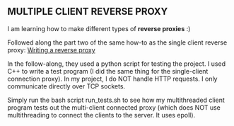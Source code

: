 ## MULTIPLE CLIENT REVERSE PROXY
I am learning how to make different types of **reverse proxies** :)

Followed along the part two of the same how-to as the single client reverse proxy: [Writing a reverse proxy](https://www.gilesthomas.com/2013/09/writing-a-reverse-proxyloadbalancer-from-the-ground-up-in-c-part-2-handling-multiple-connections-with-epoll)

In the follow-along, they used a python script for testing the project. I used C++ to write a test program (I did the same thing for the single-client connection proxy).
In my project, I do NOT handle HTTP requests. I only communicate directly over TCP sockets.

Simply run the bash script run_tests.sh to see how my multithreaded client program tests out the  multi-client connected proxy (which does NOT use multithreading to connect the clients to the server.
It uses epoll).
